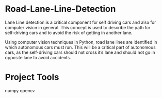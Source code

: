 # Road-Lane-Line-Detection
Lane Line detection is a critical component for self driving cars and also for computer vision in general. This concept is used to describe the path for self-driving cars and to avoid the risk of getting in another lane.

Using computer vision techniques in Python, road lane lines are identified in which autonomous cars must run. This will be a critical part of autonomous cars, as the self-driving cars should not cross it’s lane and should not go in opposite lane to avoid accidents.

# Project Tools
numpy
opencv


